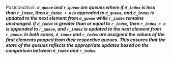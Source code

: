 Postcondition: ***`d_queue` and `r_queue` are queues where if `d_index` is less than `r_index`, then `d_index + n` is appended to `d_queue`, and `d_index` is updated to the next element from `d_queue` while `r_index` remains unchanged. If `d_index` is greater than or equal to `r_index`, then `r_index + n` is appended to `r_queue`, and `r_index` is updated to the next element from `r_queue`. In both cases, `d_index` and `r_index` are assigned the values of the first elements popped from their respective queues. This ensures that the state of the queues reflects the appropriate updates based on the comparison between `d_index` and `r_index`.***